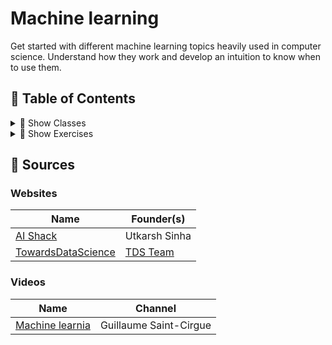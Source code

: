 # Machine learning

Get started with different machine learning topics heavily used in computer science. Understand how they work and develop an intuition to know when to use them.

## 🚩 Table of Contents

<details><summary>🧩 Show Classes</summary>
<p>

*(🏗️ : Not started | 📝 : Started | ✔️ : Written )*

* Clustering
  * [K-Means ✔️](https://nbviewer.jupyter.org/github/learn-computer-graphics/machine-learning/blob/master/classes/Clustering/K-Means/K-Means.ipynb)
  * [Mean-Shift ✔️](https://nbviewer.jupyter.org/github/learn-computer-graphics/machine-learning/blob/master/classes/Clustering/Mean-Shift/Mean-Shift.ipynb)
  * [DBSCAN 🏗️](https://nbviewer.jupyter.org/github/learn-computer-graphics/machine-learning/blob/master/classes/Clustering/DBSCAN/DBSCAN.ipynb)
  * [Expectation–Maximization (EM) using Gaussian Mixture Models (GMM) 🏗️](https://nbviewer.jupyter.org/github/learn-computer-graphics/machine-learning/blob/master/classes/Clustering/EM-GMM/EM-GMM.ipynb)
  * [Agglomerative Hierarchical 🏗️](https://nbviewer.jupyter.org/github/learn-computer-graphics/machine-learning/blob/master/classes/Clustering/Agglomerative-Hierarchical/Agglomerative-Hierarchical.ipynb)

* Classification


* Regression
  * [Linear ✔️](https://nbviewer.jupyter.org/github/learn-computer-graphics/machine-learning/blob/master/classes/Regression/Linear-Regression/Linear-Regression.ipynb)


</p>
</details>

<details><summary>🎯 Show Exercises</summary>
<p>

*(🏗️ : Not started | 📝 : Started | ✔️ : Written )*

* Machine learning with Unity ML-Agents
  * [Training your first A.I](https://nbviewer.jupyter.org/github/learn-computer-graphics/machine-learning/blob/master/exercises/Unity/Training-your-first-AI/Training-your-first-AI.ipynb)

</p>
</details>

## 📖 Sources

### Websites

| Name | Founder(s)
| --- | --- |
| [AI Shack](https://aishack.in/tutorials/) | Utkarsh Sinha |
| [TowardsDataScience](https://towardsdatascience.com/machine-learning/home) | [TDS Team](https://towardsdatascience.com/our-team-c2c8e712c971)

### Videos

| Name | Channel |
| --- | --- |
| [Machine learnia](https://www.youtube.com/channel/UCmpptkXu8iIFe6kfDK5o7VQ) |  Guillaume Saint-Cirgue |
